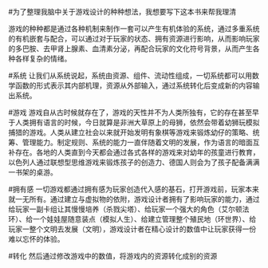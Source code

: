 #为了整理我脑中关于游戏设计的种种想法，我想要写下这本书来帮我理清

游戏的种种都是通过各种机制来制作一套可以产生有机体验的系统，通过多重系统的有机嵌套与配合，可以通过对于玩家的状态、拥有资源进行影响，从而影响玩家的多巴胺、去甲肾上腺素、血清素分泌，再配合玩家的文化符号背景，从而产生各种各样复杂的情绪。

#系统
让我们从系统说起，系统由资源、组件、流动性组成，一切系统都可以用数学函数的形式表示其内部机理，资源从外部输入，通过系统转化后变成新的内容输出系统。

#游戏
游戏自从古时候就存在了，游戏的天性并不为人类所独有，它的存在甚至早于人类拥有语言的时候，今日就算是非洲大草原上的母狮，依然会带着幼狮玩模拟捕猎的游戏。人类从建立社会以来就开始发明有象棋等游戏来锻炼幼仔的策略、统筹、管理能力。制定规则、系统的能力一直伴随着文明的发展，作为语言的暗面互补存在。各地的人类直到今天都会通过各式各样的游戏来对幼年的孩童进行教育，以色列人通过联想型思维游戏来锻炼孩子的创造力、德国人则会为了孩子配备满满一书架的桌游。

#拥有感
一切游戏都通过拥有感为玩家创造代入感的基石，打开游戏前，玩家本来就一无所有。通过建立与虚拟物的依附，游戏设计者拥有了影响玩家的能力，通过给玩家一副卡组让其慢慢培养（杀戮尖塔）、给玩家一个强大的角色（艾尔顿法环）、给一个娃娃屋随意装点（模拟人生）、给建立管理整个殖民地（环世界）、给玩家一整个文明去发展（文明），游戏设计者在精心设计的数值中让玩家获得一份难以忘怀的体验。

#转化
然后通过修改游戏中的数值，将游戏内的资源转化成别的资源